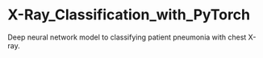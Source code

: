 # X-Ray_Classification_with_PyTorch
Deep neural network model to classifying patient pneumonia with chest X-ray.
